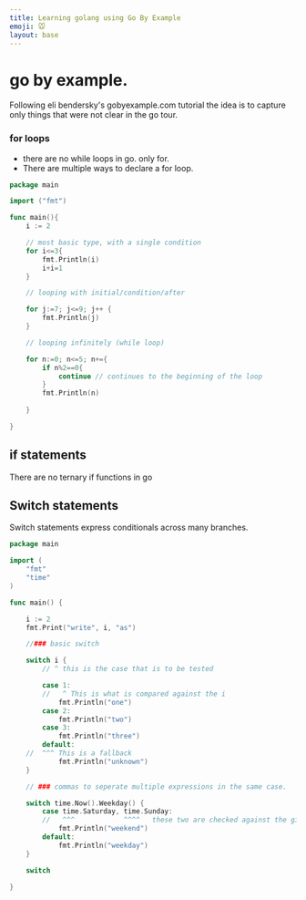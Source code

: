 ```yaml
---
title: Learning golang using Go By Example
emoji: 🐭
layout: base
---
```


# go by example.
Following eli bendersky's gobyexample.com tutorial the idea is to capture only things that were not clear in the go tour.


### for loops

- there are no while loops in go. only for.
- There are multiple ways to declare a for loop.

```go
package main

import ("fmt")

func main(){
    i := 2

    // most basic type, with a single condition
    for i<=3{
        fmt.Println(i)
        i+i=1
    }

    // looping with initial/condition/after 

    for j:=7; j<=9; j++ {
        fmt.Println(j)
    }

    // looping infinitely (while loop)

    for n:=0; n<=5; n+={
        if n%2==0{
            continue // continues to the beginning of the loop
        }
        fmt.Println(n)
        
    }

}
```

## if statements

There are no ternary if functions in go

## Switch statements

Switch statements express conditionals across many branches.

```go
package main

import (
    "fmt"
    "time"
)

func main() {

    i := 2
    fmt.Print("write", i, "as")

    //### basic switch

    switch i {
        // ^ this is the case that is to be tested

        case 1:
        //   ^ This is what is compared against the i
            fmt.Println("one")
        case 2:
            fmt.Println("two")
        case 3:
            fmt.Println("three")
        default:
    //  ^^^ This is a fallback    
            fmt.Println("unknown")
    }

    // ### commas to seperate multiple expressions in the same case.

    switch time.Now().Weekday() {
        case time.Saturday, time.Sunday:
        //   ^^^            ^^^^   these two are checked against the given thing.
            fmt.Println("weekend")
        default:
            fmt.Println("weekday")
    }

    switch

}